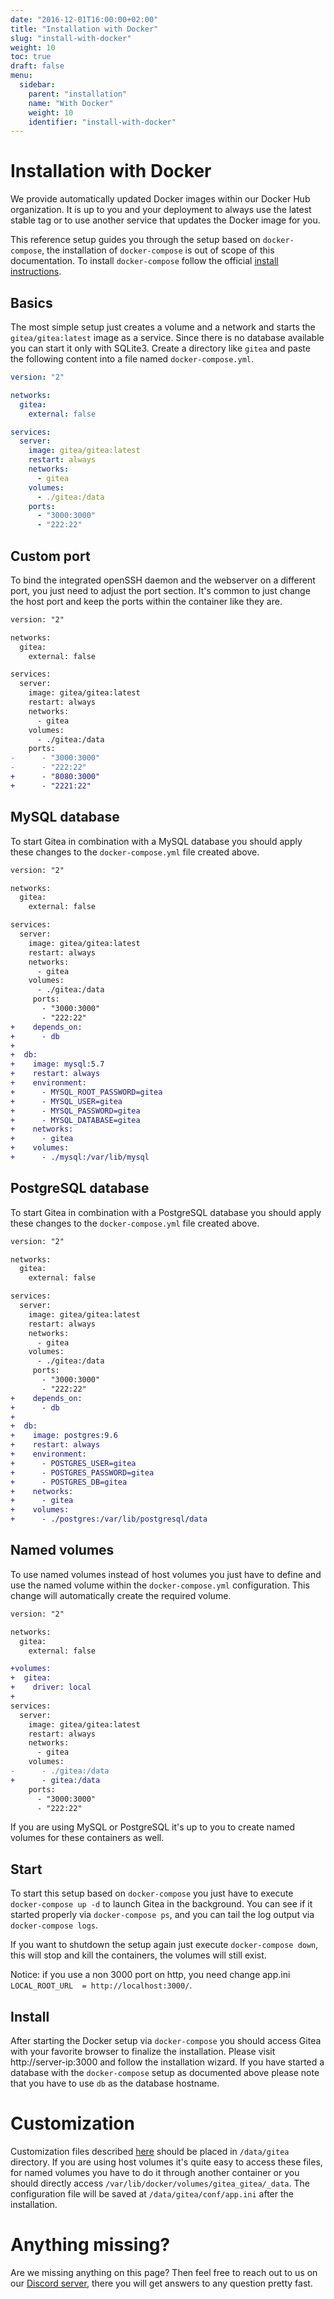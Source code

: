 ```yaml
---
date: "2016-12-01T16:00:00+02:00"
title: "Installation with Docker"
slug: "install-with-docker"
weight: 10
toc: true
draft: false
menu:
  sidebar:
    parent: "installation"
    name: "With Docker"
    weight: 10
    identifier: "install-with-docker"
---
```


# Installation with Docker

We provide automatically updated Docker images within our Docker Hub organization. It is up to you and your deployment to always use the latest stable tag or to use another service that updates the Docker image for you.

This reference setup guides you through the setup based on `docker-compose`, the installation of `docker-compose` is out of scope of this documentation. To install `docker-compose` follow the official [install instructions](https://docs.docker.com/compose/install/).

## Basics

The most simple setup just creates a volume and a network and starts the `gitea/gitea:latest` image as a service. Since there is no database available you can start it only with SQLite3. Create a directory like `gitea` and paste the following content into a file named `docker-compose.yml`.

```yaml
version: "2"

networks:
  gitea:
    external: false

services:
  server:
    image: gitea/gitea:latest
    restart: always
    networks:
      - gitea
    volumes:
      - ./gitea:/data
    ports:
      - "3000:3000"
      - "222:22"
```

## Custom port

To bind the integrated openSSH daemon and the webserver on a different port, you just need to adjust the port section. It's common to just change the host port and keep the ports within the container like they are.

```diff
version: "2"

networks:
  gitea:
    external: false

services:
  server:
    image: gitea/gitea:latest
    restart: always
    networks:
      - gitea
    volumes:
      - ./gitea:/data
    ports:
-      - "3000:3000"
-      - "222:22"
+      - "8080:3000"
+      - "2221:22"
```

## MySQL database

To start Gitea in combination with a MySQL database you should apply these changes to the `docker-compose.yml` file created above.

```diff
version: "2"

networks:
  gitea:
    external: false

services:
  server:
    image: gitea/gitea:latest
    restart: always
    networks:
      - gitea
    volumes:
      - ./gitea:/data
     ports:
       - "3000:3000"
       - "222:22"
+    depends_on:
+      - db
+
+  db:
+    image: mysql:5.7
+    restart: always
+    environment:
+      - MYSQL_ROOT_PASSWORD=gitea
+      - MYSQL_USER=gitea
+      - MYSQL_PASSWORD=gitea
+      - MYSQL_DATABASE=gitea
+    networks:
+      - gitea
+    volumes:
+      - ./mysql:/var/lib/mysql
```

## PostgreSQL database

To start Gitea in combination with a PostgreSQL database you should apply these changes to the `docker-compose.yml` file created above.

```diff
version: "2"

networks:
  gitea:
    external: false

services:
  server:
    image: gitea/gitea:latest
    restart: always
    networks:
      - gitea
    volumes:
      - ./gitea:/data
     ports:
       - "3000:3000"
       - "222:22"
+    depends_on:
+      - db
+
+  db:
+    image: postgres:9.6
+    restart: always
+    environment:
+      - POSTGRES_USER=gitea
+      - POSTGRES_PASSWORD=gitea
+      - POSTGRES_DB=gitea
+    networks:
+      - gitea
+    volumes:
+      - ./postgres:/var/lib/postgresql/data
```

## Named volumes

To use named volumes instead of host volumes you just have to define and use the named volume within the `docker-compose.yml` configuration. This change will automatically create the required volume.

```diff
version: "2"

networks:
  gitea:
    external: false

+volumes:
+  gitea:
+    driver: local
+
services:
  server:
    image: gitea/gitea:latest
    restart: always
    networks:
      - gitea
    volumes:
-      - ./gitea:/data
+      - gitea:/data
    ports:
      - "3000:3000"
      - "222:22"
```

If you are using MySQL or PostgreSQL it's up to you to create named volumes for these containers as well.

## Start

To start this setup based on `docker-compose` you just have to execute `docker-compose up -d` to launch Gitea in the background. You can see if it started properly via `docker-compose ps`, and you can tail the log output via `docker-compose logs`.

If you want to shutdown the setup again just execute `docker-compose down`, this will stop and kill the containers, the volumes will still exist.

Notice: if you use a non 3000 port on http, you need change app.ini `LOCAL_ROOT_URL  = http://localhost:3000/`.

## Install

After starting the Docker setup via `docker-compose` you should access Gitea with your favorite browser to finalize the installation. Please visit http://server-ip:3000 and follow the installation wizard. If you have started a database with the `docker-compose` setup as documented above please note that you have to use `db` as the database hostname.

# Customization

Customization files described [here](https://docs.gitea.io/en-us/customizing-gitea/) should be placed in `/data/gitea` directory. If you are using host volumes it's quite easy to access these files, for named volumes you have to do it through another container or you should directly access `/var/lib/docker/volumes/gitea_gitea/_data`. The configuration file will be saved at `/data/gitea/conf/app.ini` after the installation.

# Anything missing?

Are we missing anything on this page? Then feel free to reach out to us on our [Discord server](https://discord.gg/NsatcWJ), there you will get answers to any question pretty fast.
